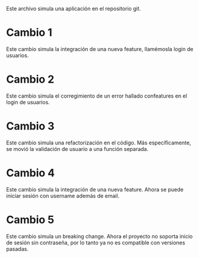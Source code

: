 Este archivo simula una aplicación en el repositorio git.

# Cambio 1
Este cambio simula la integración de una nueva feature, llamémosla login de usuarios.

# Cambio 2
Este cambio simula el corregimiento de un error hallado confeatures en el login de usuarios.

# Cambio 3
Este cambio simula una refactorización en el código. Más específicamente, se movió la validación de usuario a una función separada.

# Cambio 4
Este cambio simula la integración de una nueva feature. Ahora se puede iniciar sesión con username además de email.

# Cambio 5
Este cambio simula un breaking change. Ahora el proyecto no soporta inicio de sesión sin contraseña, por lo tanto ya no es compatible con versiones pasadas.